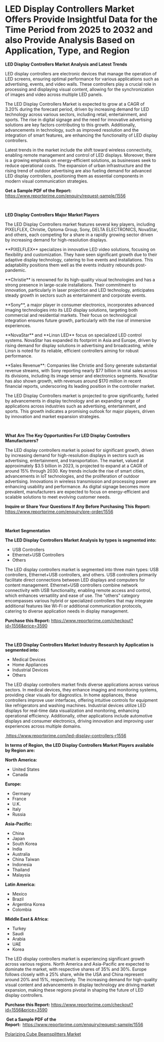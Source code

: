 <p><h1>LED Display Controllers Market Offers Provide Insightful Data for the Time Period from 2025 to 2032 and also Provide Analysis Based on Application, Type, and Region</h1></p><p><strong>LED Display Controllers Market Analysis and Latest Trends</strong></p>
<p><p>LED display controllers are electronic devices that manage the operation of LED screens, ensuring optimal performance for various applications such as advertising, events, and video walls. These controllers play a crucial role in processing and displaying visual content, allowing for the synchronization of images and video across multiple LED panels. </p><p>The LED Display Controllers Market is expected to grow at a CAGR of 3.20% during the forecast period, driven by increasing demand for LED technology across various sectors, including retail, entertainment, and sports. The rise in digital signage and the need for innovative advertising solutions are key factors contributing to this growth. Additionally, advancements in technology, such as improved resolution and the integration of smart features, are enhancing the functionality of LED display controllers.</p><p>Latest trends in the market include the shift toward wireless connectivity, enabling remote management and control of LED displays. Moreover, there is a growing emphasis on energy-efficient solutions, as businesses seek to reduce operational costs. The expansion of urban infrastructure and the rising trend of outdoor advertising are also fueling demand for advanced LED display controllers, positioning them as essential components in modern visual communication strategies.</p></p>
<p><strong>Get a Sample PDF of the Report:&nbsp;</strong> <a href="https://www.reportprime.com/enquiry/request-sample/1556?utm_campaign=2774&utm_medium=2&utm_source=Github&utm_content=ia&utm_term=18032025&utm_id=led-display-controllers">https://www.reportprime.com/enquiry/request-sample/1556</a></p>
<p>&nbsp;</p>
<p><strong>LED Display Controllers Major Market Players</strong></p>
<p><p>The LED Display Controllers market features several key players, including PIXELFLEX, Christie, Optoma Group, Sony, DELTA ELECTRONICS, NovaStar, and others, each competing for a share in a rapidly growing sector driven by increasing demand for high-resolution displays.</p><p>**PIXELFLEX** specializes in innovative LED video solutions, focusing on flexibility and customization. They have seen significant growth due to their adaptive display technology, catering to live events and installations. This adaptability positions them well as the events industry rebounds post-pandemic.</p><p>**Christie** is renowned for its high-quality visual technologies and has a strong presence in large-scale installations. Their commitment to innovation, particularly in laser projection and LED technology, anticipates steady growth in sectors such as entertainment and corporate events.</p><p>**Sony**, a major player in consumer electronics, incorporates advanced imaging technologies into its LED display solutions, targeting both commercial and residential markets. Their focus on technological integration ensures future growth, particularly with the rise of immersive experiences.</p><p>**NovaStar** and **Linsn LED** focus on specialized LED control systems. NovaStar has expanded its footprint in Asia and Europe, driven by rising demand for display solutions in advertising and broadcasting, while Linsn is noted for its reliable, efficient controllers aiming for robust performance.</p><p>**Sales Revenue**: Companies like Christie and Sony generate substantial revenue streams, with Sony reporting nearly $77 billion in total sales across its divisions, including its image sensor and electronics segments. NovaStar has also shown growth, with revenues around $170 million in recent financial reports, underscoring its leading position in the controller market.</p><p>The LED Display Controllers market is projected to grow significantly, fueled by advancements in display technology and an expanding range of applications across industries such as advertising, entertainment, and sports. This growth indicates a promising outlook for major players, driven by innovation and market expansion strategies.</p></p>
<p>&nbsp;</p>
<p><strong>What Are The Key Opportunities For LED Display Controllers Manufacturers?</strong></p>
<p><p>The LED display controllers market is poised for significant growth, driven by increasing demand for high-resolution displays in sectors such as advertising, entertainment, and transportation. The market, valued at approximately $3.5 billion in 2023, is projected to expand at a CAGR of around 15% through 2030. Key trends include the rise of smart cities, advancements in IoT technologies, and the proliferation of outdoor advertising. Innovations in wireless transmission and processing power are enhancing usability and performance. As digital signage becomes more prevalent, manufacturers are expected to focus on energy-efficient and scalable solutions to meet evolving customer needs.</p></p>
<p><strong>Inquire or Share Your Questions If Any Before Purchasing This Report:</strong> <a href="https://www.reportprime.com/enquiry/pre-order/1556?utm_campaign=2774&utm_medium=2&utm_source=Github&utm_content=ia&utm_term=18032025&utm_id=led-display-controllers">https://www.reportprime.com/enquiry/pre-order/1556</a></p>
<p>&nbsp;</p>
<p><strong>Market Segmentation</strong></p>
<p><strong>The LED Display Controllers Market Analysis by types is segmented into:</strong></p>
<p><ul><li>USB Controllers</li><li>Ethernet+USB Controllers</li><li>Others</li></ul></p>
<p><p>The LED display controllers market is segmented into three main types: USB controllers, Ethernet+USB controllers, and others. USB controllers primarily facilitate direct connections between LED displays and computers for content management. Ethernet+USB controllers combine network connectivity with USB functionality, enabling remote access and control, which enhances versatility and ease of use. The "others" category encompasses various hybrid or specialized controllers that may integrate additional features like Wi-Fi or additional communication protocols, catering to diverse application needs in display management.</p></p>
<p><strong>Purchase this Report:&nbsp;</strong><a href="https://www.reportprime.com/checkout?id=1556&price=3590&utm_campaign=2774&utm_medium=2&utm_source=Github&utm_content=ia&utm_term=18032025&utm_id=led-display-controllers">https://www.reportprime.com/checkout?id=1556&price=3590</a></p>
<p>&nbsp;</p>
<p><strong>The LED Display Controllers Market Industry Research by Application is segmented into:</strong></p>
<p><ul><li>Medical Devices</li><li>Home Appliances</li><li>Industrial Devices</li><li>Others</li></ul></p>
<p><p>The LED display controllers market finds diverse applications across various sectors. In medical devices, they enhance imaging and monitoring systems, providing clear visuals for diagnostics. In home appliances, these controllers improve user interfaces, offering intuitive controls for equipment like refrigerators and washing machines. Industrial devices utilize LED displays for real-time data visualization and monitoring, enhancing operational efficiency. Additionally, other applications include automotive displays and consumer electronics, driving innovation and improving user experiences across multiple domains.</p></p>
<p><a href="https://www.reportprime.com/led-display-controllers-r1556?utm_campaign=2774&utm_medium=2&utm_source=Github&utm_content=ia&utm_term=18032025&utm_id=led-display-controllers">&nbsp;https://www.reportprime.com/led-display-controllers-r1556</a></p>
<p><strong>In terms of Region, the LED Display Controllers Market Players available by Region are:</strong></p>
<p>
    <p> <strong> North America: </strong>
        <ul>
            <li>United States</li>
            <li>Canada</li>
        </ul>
        </p> 
    <p> <strong> Europe: </strong>
        <ul>
            <li>Germany</li>
            <li>France</li>
            <li>U.K.</li>
            <li>Italy</li>
            <li>Russia</li>
        </ul>
        </p> 
    <p> <strong> Asia-Pacific: </strong>
        <ul>
            <li>China</li>
            <li>Japan</li>
            <li>South Korea</li>
            <li>India</li>
            <li>Australia</li>
            <li>China Taiwan</li>
            <li>Indonesia</li>
            <li>Thailand</li>
            <li>Malaysia</li>
        </ul>
        </p> 
    <p> <strong> Latin America: </strong>
        <ul>
            <li>Mexico</li>
            <li>Brazil</li>
            <li>Argentina Korea</li>
            <li>Colombia</li>
        </ul>
        </p> 
    <p> <strong> Middle East & Africa: </strong>
        <ul>
            <li>Turkey</li>
            <li>Saudi</li>
            <li>Arabia</li>
            <li>UAE</li>
            <li>Korea</li>
        </ul>
    </p>
    </p>
<p><p>The LED display controllers market is experiencing significant growth across various regions. North America and Asia-Pacific are expected to dominate the market, with respective shares of 35% and 30%. Europe follows closely with a 25% share, while the USA and China represent around 20% and 15%, respectively. The increasing demand for high-quality visual content and advancements in display technology are driving market expansion, making these regions pivotal in shaping the future of LED display controllers.</p></p>
<p><strong>Purchase this Report: </strong><a href="https://www.reportprime.com/checkout?id=1556&price=3590&utm_campaign=2774&utm_medium=2&utm_source=Github&utm_content=ia&utm_term=18032025&utm_id=led-display-controllers">https://www.reportprime.com/checkout?id=1556&price=3590</a></p>
<p>&nbsp;<strong>Get a Sample PDF of the Report:&nbsp;&nbsp;</strong><a href="https://www.reportprime.com/enquiry/request-sample/1556?utm_campaign=2774&utm_medium=2&utm_source=Github&utm_content=ia&utm_term=18032025&utm_id=led-display-controllers">https://www.reportprime.com/enquiry/request-sample/1556</a></p>
<p><strong></strong></p>
<p><p><a href="https://github.com/guyerkanakwu/Market-Research-Report-List-1/blob/main/polarizing-cube-beamsplitters-market.md?utm_campaign=2774&utm_medium=2&utm_source=Github&utm_content=ia&utm_term=18032025&utm_id=led-display-controllers">Polarizing Cube Beamsplitters Market</a></p></p>